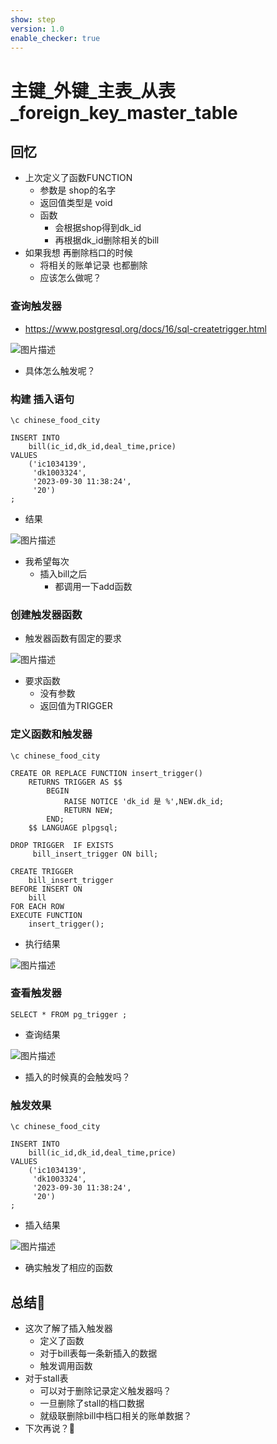 ```yaml
---
show: step
version: 1.0
enable_checker: true
---
```


#    主键_外键_主表_从表_foreign_key_master_table       
 
##  回忆

- 上次定义了函数FUNCTION
	- 参数是 shop的名字
	- 返回值类型是 void
	- 函数
		- 会根据shop得到dk_id
		- 再根据dk_id删除相关的bill
- 如果我想 再删除档口的时候
	- 将相关的账单记录 也都删除 
	- 应该怎么做呢？


### 查询触发器

- https://www.postgresql.org/docs/16/sql-createtrigger.html

![图片描述](https://doc.shiyanlou.com/courses/uid1190679-20231001-1696167918271)

- 具体怎么触发呢？

### 构建 插入语句

```
\c chinese_food_city

INSERT INTO
	bill(ic_id,dk_id,deal_time,price)
VALUES
	('ic1034139', 
	 'dk1003324',
	 '2023-09-30 11:38:24',
	 '20')
;
```

- 结果

![图片描述](https://doc.shiyanlou.com/courses/uid1190679-20231001-1696168156556)

- 我希望每次 
	- 插入bill之后
		- 都调用一下add函数

### 创建触发器函数

- 触发器函数有固定的要求

![图片描述](https://doc.shiyanlou.com/courses/uid1190679-20231002-1696249207818)

- 要求函数
	- 没有参数
	- 返回值为TRIGGER

### 定义函数和触发器

```
\c chinese_food_city

CREATE OR REPLACE FUNCTION insert_trigger() 
	RETURNS TRIGGER AS $$
		BEGIN
			RAISE NOTICE 'dk_id 是 %',NEW.dk_id;
			RETURN NEW;
		END;
	$$ LANGUAGE plpgsql;

DROP TRIGGER  IF EXISTS 
	 bill_insert_trigger ON bill;
 
CREATE TRIGGER 
	bill_insert_trigger
BEFORE INSERT ON 
	bill
FOR EACH ROW
EXECUTE FUNCTION 
	insert_trigger();

```

- 执行结果

![图片描述](https://doc.shiyanlou.com/courses/uid1190679-20231002-1696250515334)
 

### 查看触发器

```
SELECT * FROM pg_trigger ;
```

- 查询结果

![图片描述](https://doc.shiyanlou.com/courses/uid1190679-20231002-1696250465834)

- 插入的时候真的会触发吗？

### 触发效果

```
\c chinese_food_city

INSERT INTO
	bill(ic_id,dk_id,deal_time,price)
VALUES
	('ic1034139', 
	 'dk1003324',
	 '2023-09-30 11:38:24',
	 '20')
;
```

- 插入结果

![图片描述](https://doc.shiyanlou.com/courses/uid1190679-20231002-1696251320726)

- 确实触发了相应的函数

##  总结🤔

- 这次了解了插入触发器
	- 定义了函数
	- 对于bill表每一条新插入的数据
	- 触发调用函数
- 对于stall表
	- 可以对于删除记录定义触发器吗？
	- 一旦删除了stall的档口数据
	- 就级联删除bill中档口相关的账单数据？
- 下次再说？👋

